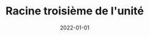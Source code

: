 ---
title: "Racine troisième de l'unité"
collection: figures
permalink: /figures/racine-troisieme-unite
date: 2022-01-01
overleaf: 'https://www.overleaf.com/read/xvnkgtbxpwmk'
img: "/images/figures/racine-troisieme-unite.png"
---